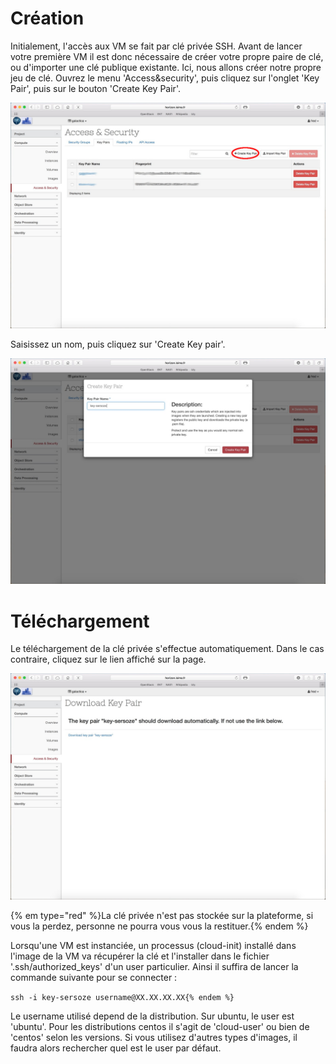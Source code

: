 # Création
Initialement, l'accès aux VM se fait par clé privée SSH. Avant de lancer votre première VM il est donc nécessaire de créer votre propre paire de clé, ou d'importer une clé publique existante. Ici, nous allons créer notre propre jeu de clé. Ouvrez le menu 'Access&security', puis cliquez sur l'onglet 'Key Pair', puis sur le bouton 'Create Key Pair'.

![Local Image](./images/create-security-keys-01.jpg)

Saisissez un nom, puis cliquez sur 'Create Key pair'.

![Local Image](./images/create-security-keys-02.jpg)

# Téléchargement

Le téléchargement de la clé privée s'effectue automatiquement. Dans le cas contraire, cliquez sur le lien affiché sur la page.

![Local Image](./images/create-security-keys-03.jpg)

{% em type="red" %}La clé privée n'est pas stockée sur la plateforme, si vous la perdez, personne ne pourra vous vous la restituer.{% endem %}

Lorsqu'une VM est instanciée, un processus (cloud-init) installé dans l'image de la VM va récupérer la clé et l'installer dans le fichier '.ssh/authorized_keys' d'un user particulier. Ainsi il suffira de lancer la commande suivante pour se connecter :

`ssh -i key-sersoze username@XX.XX.XX.XX{% endem %}`

Le username utilisé depend de la distribution. Sur ubuntu, le user est 'ubuntu'. Pour les distributions centos il s'agit de 'cloud-user' ou bien de 'centos' selon les versions. Si vous utilisez d'autres types d'images, il faudra alors rechercher quel est le user par défaut.